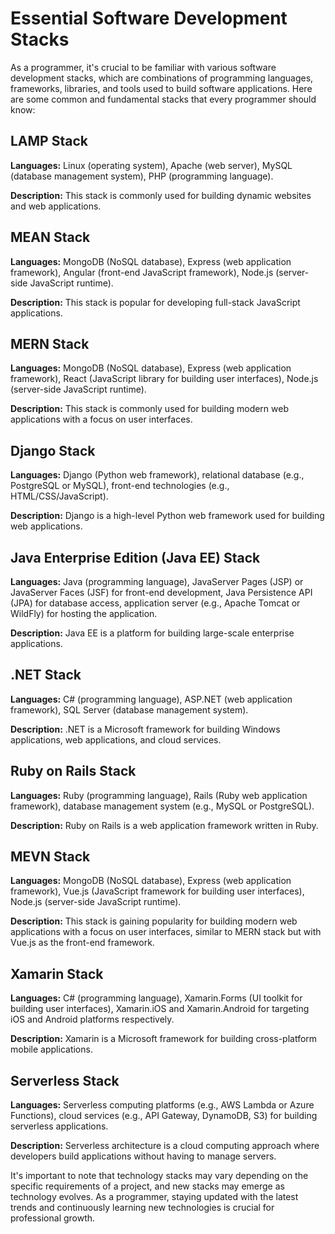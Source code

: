 # Essential Software Development Stacks

As a programmer, it's crucial to be familiar with various software development stacks, which are combinations of programming languages, frameworks, libraries, and tools used to build software applications. Here are some common and fundamental stacks that every programmer should know:

## LAMP Stack

**Languages:** Linux (operating system), Apache (web server), MySQL (database management system), PHP (programming language).

**Description:** This stack is commonly used for building dynamic websites and web applications.

## MEAN Stack

**Languages:** MongoDB (NoSQL database), Express (web application framework), Angular (front-end JavaScript framework), Node.js (server-side JavaScript runtime).

**Description:** This stack is popular for developing full-stack JavaScript applications.

## MERN Stack

**Languages:** MongoDB (NoSQL database), Express (web application framework), React (JavaScript library for building user interfaces), Node.js (server-side JavaScript runtime).

**Description:** This stack is commonly used for building modern web applications with a focus on user interfaces.

## Django Stack

**Languages:** Django (Python web framework), relational database (e.g., PostgreSQL or MySQL), front-end technologies (e.g., HTML/CSS/JavaScript).

**Description:** Django is a high-level Python web framework used for building web applications.

## Java Enterprise Edition (Java EE) Stack

**Languages:** Java (programming language), JavaServer Pages (JSP) or JavaServer Faces (JSF) for front-end development, Java Persistence API (JPA) for database access, application server (e.g., Apache Tomcat or WildFly) for hosting the application.

**Description:** Java EE is a platform for building large-scale enterprise applications.

## .NET Stack

**Languages:** C# (programming language), ASP.NET (web application framework), SQL Server (database management system).

**Description:** .NET is a Microsoft framework for building Windows applications, web applications, and cloud services.

## Ruby on Rails Stack

**Languages:** Ruby (programming language), Rails (Ruby web application framework), database management system (e.g., MySQL or PostgreSQL).

**Description:** Ruby on Rails is a web application framework written in Ruby.

## MEVN Stack

**Languages:** MongoDB (NoSQL database), Express (web application framework), Vue.js (JavaScript framework for building user interfaces), Node.js (server-side JavaScript runtime).

**Description:** This stack is gaining popularity for building modern web applications with a focus on user interfaces, similar to MERN stack but with Vue.js as the front-end framework.

## Xamarin Stack

**Languages:** C# (programming language), Xamarin.Forms (UI toolkit for building user interfaces), Xamarin.iOS and Xamarin.Android for targeting iOS and Android platforms respectively.

**Description:** Xamarin is a Microsoft framework for building cross-platform mobile applications.

## Serverless Stack

**Languages:** Serverless computing platforms (e.g., AWS Lambda or Azure Functions), cloud services (e.g., API Gateway, DynamoDB, S3) for building serverless applications.

**Description:** Serverless architecture is a cloud computing approach where developers build applications without having to manage servers.

It's important to note that technology stacks may vary depending on the specific requirements of a project, and new stacks may emerge as technology evolves. As a programmer, staying updated with the latest trends and continuously learning new technologies is crucial for professional growth.

